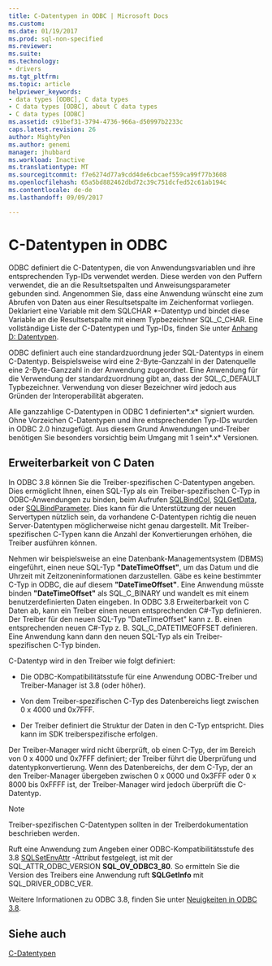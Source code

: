 ```yaml
---
title: C-Datentypen in ODBC | Microsoft Docs
ms.custom: 
ms.date: 01/19/2017
ms.prod: sql-non-specified
ms.reviewer: 
ms.suite: 
ms.technology:
- drivers
ms.tgt_pltfrm: 
ms.topic: article
helpviewer_keywords:
- data types [ODBC], C data types
- C data types [ODBC], about C data types
- C data types [ODBC]
ms.assetid: c91bef31-3794-4736-966a-d50997b2233c
caps.latest.revision: 26
author: MightyPen
ms.author: genemi
manager: jhubbard
ms.workload: Inactive
ms.translationtype: MT
ms.sourcegitcommit: f7e6274d77a9cdd4de6cbcaef559ca99f77b3608
ms.openlocfilehash: 65a5bd882462dbd72c39c751dcfed52c61ab194c
ms.contentlocale: de-de
ms.lasthandoff: 09/09/2017

---
```

# <a name="c-data-types-in-odbc"></a>C-Datentypen in ODBC
ODBC definiert die C-Datentypen, die von Anwendungsvariablen und ihre entsprechenden Typ-IDs verwendet werden. Diese werden von den Puffern verwendet, die an die Resultsetspalten und Anweisungsparameter gebunden sind. Angenommen Sie, dass eine Anwendung wünscht eine zum Abrufen von Daten aus einer Resultsetspalte im Zeichenformat vorliegen. Deklariert eine Variable mit dem SQLCHAR *-Datentyp und bindet diese Variable an die Resultsetspalte mit einem Typbezeichner SQL_C_CHAR. Eine vollständige Liste der C-Datentypen und Typ-IDs, finden Sie unter [Anhang D: Datentypen](../../../odbc/reference/appendixes/appendix-d-data-types.md).  
  
 ODBC definiert auch eine standardzuordnung jeder SQL-Datentyps in einem C-Datentyp. Beispielsweise wird eine 2-Byte-Ganzzahl in der Datenquelle eine 2-Byte-Ganzzahl in der Anwendung zugeordnet. Eine Anwendung für die Verwendung der standardzuordnung gibt an, dass der SQL_C_DEFAULT Typbezeichner. Verwendung von dieser Bezeichner wird jedoch aus Gründen der Interoperabilität abgeraten.  
  
 Alle ganzzahlige C-Datentypen in ODBC 1 definierten*.x* signiert wurden. Ohne Vorzeichen C-Datentypen und ihre entsprechenden Typ-IDs wurden in ODBC 2.0 hinzugefügt. Aus diesem Grund Anwendungen und-Treiber benötigen Sie besonders vorsichtig beim Umgang mit 1 sein*.x* Versionen.  
  
## <a name="c-data-type-extensibility"></a>Erweiterbarkeit von C Daten  
 In ODBC 3.8 können Sie die Treiber-spezifischen C-Datentypen angeben. Dies ermöglicht Ihnen, einen SQL-Typ als ein Treiber-spezifischen C-Typ in ODBC-Anwendungen zu binden, beim Aufrufen [SQLBindCol](../../../odbc/reference/syntax/sqlbindcol-function.md), [SQLGetData](../../../odbc/reference/syntax/sqlgetdata-function.md), oder [SQLBindParameter](../../../odbc/reference/syntax/sqlbindparameter-function.md). Dies kann für die Unterstützung der neuen Servertypen nützlich sein, da vorhandene C-Datentypen richtig die neuen Server-Datentypen möglicherweise nicht genau dargestellt. Mit Treiber-spezifischen C-Typen kann die Anzahl der Konvertierungen erhöhen, die Treiber ausführen können.  
  
 Nehmen wir beispielsweise an eine Datenbank-Managementsystem (DBMS) eingeführt, einen neue SQL-Typ **"DateTimeOffset"**, um das Datum und die Uhrzeit mit Zeitzoneninformationen darzustellen. Gäbe es keine bestimmter C-Typ in ODBC, die auf diesem **"DateTimeOffset"**. Eine Anwendung müsste binden **"DateTimeOffset"** als SQL_C_BINARY und wandelt es mit einem benutzerdefinierten Daten eingeben. In ODBC 3.8 Erweiterbarkeit von C Daten ab, kann ein Treiber einen neuen entsprechenden C#-Typ definieren. Der Treiber für den neuen SQL-Typ "DateTimeOffset" kann z. B. einen entsprechenden neuen C#-Typ z. B. SQL_C_DATETIMEOFFSET definieren. Eine Anwendung kann dann den neuen SQL-Typ als ein Treiber-spezifischen C-Typ binden.  
  
 C-Datentyp wird in den Treiber wie folgt definiert:  
  
-   Die ODBC-Kompatibilitätsstufe für eine Anwendung ODBC-Treiber und Treiber-Manager ist 3.8 (oder höher).  
  
-   Von dem Treiber-spezifischen C-Typ des Datenbereichs liegt zwischen 0 x 4000 und 0x7FFF.  
  
-   Der Treiber definiert die Struktur der Daten in den C-Typ entspricht.  Dies kann im SDK treiberspezifische erfolgen.  
  
 Der Treiber-Manager wird nicht überprüft, ob einen C-Typ, der im Bereich von 0 x 4000 und 0x7FFF definiert; der Treiber führt die Überprüfung und datentypkonvertierung. Wenn des Datenbereichs, der dem C-Typ, der an den Treiber-Manager übergeben zwischen 0 x 0000 und 0x3FFF oder 0 x 8000 bis 0xFFFF ist, der Treiber-Manager wird jedoch überprüft die C-Datentyp.  
  
> [!NOTE]  
>  Treiber-spezifischen C-Datentypen sollten in der Treiberdokumentation beschrieben werden.  
  
 Ruft eine Anwendung zum Angeben einer ODBC-Kompatibilitätsstufe des 3.8 [SQLSetEnvAttr](../../../odbc/reference/syntax/sqlsetenvattr-function.md) -Attribut festgelegt, ist mit der SQL_ATTR_ODBC_VERSION **SQL_OV_ODBC3_80**. So ermitteln Sie die Version des Treibers eine Anwendung ruft **SQLGetInfo** mit SQL_DRIVER_ODBC_VER.  
  
 Weitere Informationen zu ODBC 3.8, finden Sie unter [Neuigkeiten in ODBC 3.8](../../../odbc/reference/what-s-new-in-odbc-3-8.md).  
  
## <a name="see-also"></a>Siehe auch  
 [C-Datentypen](../../../odbc/reference/appendixes/c-data-types.md)

